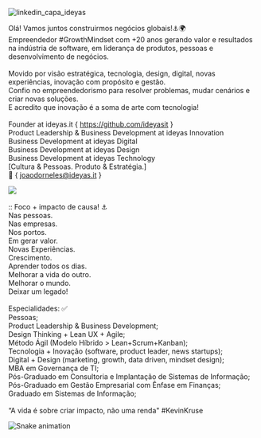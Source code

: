 ![linkedin_capa_ideyas](https://github.com/ideyasit/.github/assets/45001308/032f39df-7c9c-404e-a224-f546381ba966)

Olá! Vamos juntos construirmos negócios globais!⚓🌍 <br/>
Empreendedor #GrowthMindset com +20 anos gerando valor e resultados na indústria de software, em liderança de produtos, pessoas e desenvolvimento de negócios. <br/>
<br/>
Movido por visão estratégica, tecnologia, design, digital, novas experiências, inovação com propósito e gestão. <br/>
Confio no empreendedorismo para resolver problemas, mudar cenários e criar novas soluções. <br/>
E acredito que inovação é a soma de arte com tecnologia! <br/>
<br/>
Founder at ideyas.it { https://github.com/ideyasit } <br/>
Product Leadership & Business Development at ideyas Innovation<br/>
Business Development at ideyas Digital<br/>
Business Development at ideyas Design<br/>
Business Development at ideyas Technology<br/>
[Cultura & Pessoas. Produto & Estratégia.]<br/>
:email: { joaodorneles@ideyas.it }
<div>
<a href="https://www.linkedin.com/in/joaodornelesbueno" target="_blank"><img src="https://img.shields.io/badge/-LinkedIn-%230077B5?style=for-the-badge&logo=linkedin&logoColor=white" target="_blank"></a>  
</div>
<br/>
:: Foco + impacto de causa! ⚓<br/>
Nas pessoas.<br/>
Nas empresas.<br/>
Nos portos.<br/>
Em gerar valor.<br/>
Novas Experiências.<br/>
Crescimento.<br/>
Aprender todos os dias.<br/>
Melhorar a vida do outro.<br/>
Melhorar o mundo.<br/>
Deixar um legado!<br/>   
<br/>
Especialidades: ✅<br/>
Pessoas;<br/>
Product Leadership & Business Development;<br/>
Design Thinking + Lean UX + Agile;<br/>
Método Ágil (Modelo Híbrido > Lean+Scrum+Kanban);<br/>
Tecnologia + Inovação (software, product leader, news startups);<br/>
Digital + Design (marketing, growth, data driven, mindset design);<br/>
MBA em Governança de TI;<br/>
Pós-Graduado em Consultoria e Implantação de Sistemas de Informação;<br/>
Pós-Graduado em Gestão Empresarial com Ênfase em Finanças;<br/>
Graduado em Sistemas de Informação;<br/>
<br/>
“A vida é sobre criar impacto, não uma renda" #KevinKruse<br/>

![Snake animation](https://github.com/joaodornelesbueno/joaodornelesbueno/blob/output/github-contribution-grid-snake.svg)

<!--
**joaodornelesbueno/joaodornelesbueno** is a ✨ _special_ ✨ repository because its `README.md` (this file) appears on your GitHub profile.

Here are some ideas to get you started:

- 🔭 I’m currently working on ...
- 🌱 I’m currently learning ...
- 👯 I’m looking to collaborate on ...
- 🤔 I’m looking for help with ...
- 💬 Ask me about ...
- 📫 How to reach me: ...
- 😄 Pronouns: ...
- ⚡ Fun fact: ...
-->

